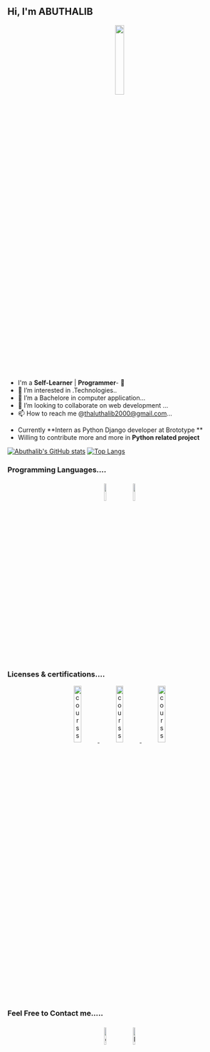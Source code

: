## Hi, I'm ABUTHALIB

<p align="center">
<img width="20%" src="https://img.icons8.com/ios-filled/96/000000/programming.png"/>
</p>


- I'm a **Self-Learner** | **Programmer**- 👋 
- 👀 I’m interested in .Technologies..
- 🌱 I’m a Bachelore in computer application...
- 💞️ I’m looking to collaborate on web development ...
- 📫 How to reach me @thaluthalib2000@gmail.com...

<!---
Abuthalib/Abuthalib is a ✨ special ✨ repository because its `README.md` (this file) appears on your GitHub profile.
You can click the Preview link to take a look at your changes.
--->

- Currently **Intern as Python Django developer  at Brototype **
- Willing to contribute more and more in **Python related project**

[![Abuthalib's GitHub stats](https://github-readme-stats.vercel.app/api?username=Abuthalib)](https://github.com/Abuthalib/github-readme-stats)
[![Top Langs](https://github-readme-stats.vercel.app/api/top-langs/?username=Abuthalib)](https://github.com/Abuthalib/github-readme-stats)

### Programming Languages....

<p align="center">
	<img width="10%" style="padding:5px" src="https://img.icons8.com/color/144/000000/java-coffee-cup-logo.png"/>
	<img width="10%" style="padding:5px" src="https://img.icons8.com/color/144/000000/python.png"/>
	
### Licenses & certifications....
<p align="center">
	<a href="https://www.credly.com/badges/963a5bc7-f8fc-46d3-8601-5bbae01ad2c9/public_url">
	<img  width="18%" alt="courssera_ml" src='https://images.credly.com/size/680x680/images/5ae9bf9e-da6e-4cec-82eb-d2b4cfea9751/Machine_Learning_with_Python.png'/>
	</a>
	<a href="https://www.credly.com/badges/5ef29e02-1cb1-4e3c-a61b-c5013ace5a86/public_url">
	<img  width="18%" alt="courssera_python" src='https://images.credly.com/size/220x220/images/0571ab1d-f43b-43d9-9c68-8ebd0ebd61b7/Python_for_Data_Sci_and_AI_Foundational.png'/>
	</a>
	<a href="https://www.credly.com/badges/14b0b29c-020d-429b-b05b-4a7ad3345f3d/public_url">
	<img  width="18%" alt="courssera_python" src='https://images.credly.com/size/680x680/images/5fc2d535-e716-46c4-881a-f4822b8da0e5/Cognitive_Class_-_What_is_Data_Science.png'/>
	</a>

</p>
	
### Feel Free to Contact me.....

<p align="center">
	<a href="https://github.com/Abuthalib"><img alt="github" width="10%" style="padding:5px" src="https://img.icons8.com/clouds/100/000000/github.png"/></a>
	<a href="https://www.linkedin.com/in/abu-thalib-47a908211"><img alt="linkedin" width="10%" style="padding:5px" src="https://img.icons8.com/clouds/100/000000/linkedin.png"/></a>
	
</p>




